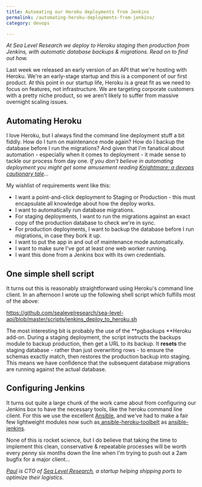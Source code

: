 ```yaml
---
title: Automating our Heroku deployments from Jenkins
permalink: /automating-heroku-deployments-from-jenkins/
category: devops

---
```

*At Sea Level Research we deploy to Heroku staging then production from Jenkins, with automatic database backups & migrations. Read on to find out how.*

Last week we released an early version of an API that we're hosting with Heroku. We're an early-stage startup and this is a component of our first product. At this point in our startup life, Heroku is a great fit as we need to focus on features, not infrastructure. We are targeting corporate customers with a pretty niche product, so we aren't likely to suffer from massive overnight scaling issues.

## Automating Heroku

I love Heroku, but I always find the command line deployment stuff a bit fiddly. How do I turn on maintenance mode again? How do I backup the database before I run the migrations? And given that I'm fanatical about automation - especially when it comes to deployment - it made sense to tackle our process from day one. *If you don't believe in automating deployment you might get some amusement reading <a href="http://dougseven.com/2014/04/17/knightmare-a-devops-cautionary-tale/" target="_blank">Knightmare: a devops cautionary tale</a>...*

My wishlist of requirements went like this:

  * I want a point-and-click deployment to Staging or Production - this must encapsulate all knowledge about how the deploy works.
  * I want to automatically run database migrations.
  * For staging deployments, I want to run the migrations against an exact copy of the production database to check we're in sync.
  * For production deployments, I want to backup the database before I run migrations, in case they bork it up.
  * I want to put the app in and out of maintenance mode automatically.
  * I want to make sure I've got at least one web worker running.
  * I want this done from a Jenkins box with its own credentials.

## One simple shell script

It turns out this is reasonably straightforward using Heroku's command line client. In an afternoon I wrote up the following shell script which fulfills most of the above:

<a href="https://github.com/sealevelresearch/sea-level-api/blob/master/scripts/jenkins_deploy_to_heroku.sh" target="_blank">https://github.com/sealevelresearch/sea-level-api/blob/master/scripts/jenkins_deploy_to_heroku.sh</a>

The most interesting bit is probably the use of the **pgbackups **Heroku add-on. During a staging deployment, the script instructs the backups module to backup production, then get a URL to its backup. It **resets** the staging database - rather than just overwriting rows - to ensure the schemas exactly match, then restores the production backup into staging. This means we have confidence that the subsequent database migrations are running against the actual database.

## Configuring Jenkins

It turns out quite a large chunk of the work came about from configuring our Jenkins box to have the necessary tools, like the heroku command line client. For this we use the excellent <a href="http://www.ansible.com/home" target="_blank">Ansible</a>, and we've had to make a fair few lightweight modules now such as<a href="https://github.com/sealevelresearch/ansible-heroku-toolbelt" target="_blank"> ansible-heroku-toolbelt</a> as <a href="https://github.com/sealevelresearch/ansible-jenkins" target="_blank">ansible-jenkins</a>.

None of this is rocket science, but I do believe that taking the time to implement this clean, conservative & repeatable processes will be worth every penny six months down the line when I'm trying to push out a 2am bugfix for a major client...

*<a href="https://twitter.com/paul_furley" target="_blank">Paul</a> is CTO of <a href="http://sealevelresearch.com" target="_blank">Sea Level Research</a>, a startup helping shipping ports to optimize their logistics.*
